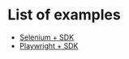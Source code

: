# List of examples
* [Selenium + SDK](https://github.com/Visual-Regression-Tracker/examples-python/tree/master/selenium)
* [Playwright + SDK](https://github.com/Visual-Regression-Tracker/examples-python/tree/master/playwright)
